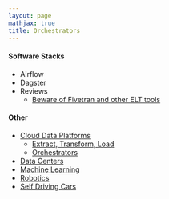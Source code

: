 ```yaml
---
layout: page
mathjax: true
title: Orchestrators
---
```

#### Software Stacks
* Airflow
* Dagster
* Reviews
  * [Beware of Fivetran and other ELT tools](https://www.reddit.com/r/dataengineering/comments/11xbpjy/beware_of_fivetran_and_other_elt_tools/)

#### Other
* [Cloud Data Platforms](/cloud_data_platforms)
  * [Extract, Transform, Load](/cloud_data_platform/extract_transform_load)
  * [Orchestrators](/cloud_data_platforms/orchestrators)
* [Data Centers](/data_centers)
* [Machine Learning](/machine_learning)
* [Robotics](/robotics)
* [Self Driving Cars](/self_driving_cars)

